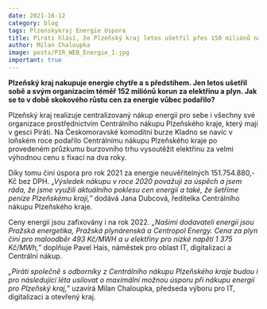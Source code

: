 ```yaml
---
date: 2021-16-12
category: blog
tags: Plzenskykraj Energie Uspora
title: Piráti hlásí, že Plzeňský kraj letos ušetřil přes 150 miliónů na energiích!
author: Milan Chaloupka
image: posts/PIR_WEB_Energie_1.jpg
important: true
---
```


**Plzeňský kraj nakupuje energie chytře a s předstihem. Jen letos ušetřil sobě a svým organizacím téměř 152 miliónů korun za elektřinu a plyn. Jak se to v době skokového růstu cen za energie vůbec podařilo?**

Plzeňský kraj realizuje centralizovaný nákup energií pro sebe i všechny své organizace prostřednictvím Centrálního nákupu Plzeňského kraje, který mají v gesci Piráti. Na Českomoravské komoditní burze Kladno se navíc v loňském roce podařilo Centrálnímu nákupu Plzeňského kraje po provedeném průzkumu burzovního trhu vysoutěžit elektřinu za velmi výhodnou cenu s fixací na dva roky.

Díky tomu činí úspora pro rok 2021 za energie neuvěřitelných 151.754.880,- Kč bez DPH. *„Výsledek nákupu v roce 2020 považuji za úspěch a jsem ráda, že jsme využili aktuálního poklesu cen energií a také, že šetříme peníze Plzeňskému kraji,”* dodává Jana Dubcová, ředitelka Centrálního nákupu Plzeňského kraje.

Ceny energií jsou zafixovány i na rok 2022. *„Našimi dodavateli energií jsou Pražská energetika, Pražská plynárenská a Centropol Energy. Cena za plyn činí pro maloodběr 493 Kč/MWH a u elektřiny pro nízké napětí 1 375 Kč/MWh,”* doplňuje Pavel Hais, náměstek pro oblast IT, digitalizaci a Centrální nákup.

*„Piráti společně s odborníky z Centrálního nákupu Plzeňského kraje budou i pro následující léta usilovat o maximální možnou úsporu při nákupu energií pro Plzeňský kraj,”* uzavírá Milan Chaloupka, předseda výboru pro IT, digitalizaci a otevřený kraj.
